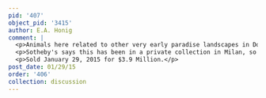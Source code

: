 ```yaml
---
pid: '407'
object_pid: '3415'
author: E.A. Honig
comment: |
  <p>Animals here related to other very early paradise landscapes in Doria Pamphilj and the Munich collaboration with De Clerck. THe horse in this painting is slightly more sophisticated than the ones in those, but the leopard and lion seem to be copied quite exactly; could there have been a pattern drawing? Strangely, in the background of this picture there is a Flemish "village kermis" taking place, with a couple dancing, music-making etc., I suppose to represent the decadence of Noah's world. There are also several footless birds of paradise flying in the air. </p>
  <p>Sotheby's says this has been in a private collection in Milan, so chances are good that it had been made for a patron there and remained there. </p>
  <p>Sold January 29, 2015 for $3.9 Million.</p>
post_date: 01/29/15
order: '406'
collection: discussion
---
```

